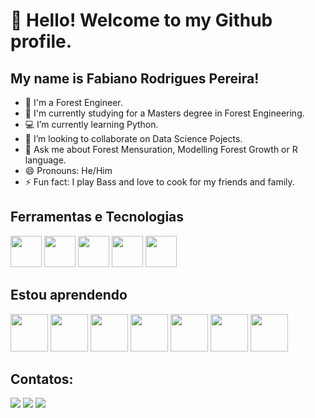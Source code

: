 # 👋 Hello! Welcome to my Github profile.
## My name is Fabiano Rodrigues Pereira!


- 🌳 I'm a Forest Engineer.
- 📘 I'm currently studying for a Masters degree in Forest Engineering.
- 💻 I’m currently learning Python.
- 👯 I’m looking to collaborate on Data Science Pojects.
- 💬 Ask me about Forest Mensuration, Modelling Forest Growth or R language.
- 😄 Pronouns: He/Him
- ⚡ Fun fact: I play Bass and love to cook for my friends and family.

## Ferramentas e Tecnologias

<img src="https://cdn.jsdelivr.net/gh/devicons/devicon/icons/rstudio/rstudio-original.svg" width="50" height="50"/>  <img src="https://upload.wikimedia.org/wikipedia/commons/7/77/Qgis-icon-3.0.png" width="50" height="50"/>  <img src="https://cdn-icons-png.flaticon.com/512/732/732220.png" width="50" height="50"/>  <img src="https://cdn-icons-png.flaticon.com/512/888/888883.png" width="50" height="50"/>  <img src="https://cdn-icons-png.flaticon.com/512/888/888874.png" width="50" height="50"/> 

## Estou aprendendo

<img src="https://cdn.jsdelivr.net/gh/devicons/devicon/icons/python/python-original-wordmark.svg" width="60" height="60"/>  <img src="https://cdn.jsdelivr.net/gh/devicons/devicon/icons/mongodb/mongodb-original-wordmark.svg" width="60" height="60"/>  <img src="https://cdn.jsdelivr.net/gh/devicons/devicon/icons/microsoftsqlserver/microsoftsqlserver-plain-wordmark.svg" width="60" height="60"/>  <img src="https://cdn.jsdelivr.net/gh/devicons/devicon/icons/postgresql/postgresql-plain-wordmark.svg" width="60" height="60"/>  <img src="https://cdn.jsdelivr.net/gh/devicons/devicon/icons/mysql/mysql-plain-wordmark.svg" width="60" height="60"/>  <img src="https://img.icons8.com/color/344/power-bi.png" width="60" height="60"/>  <img src="https://curso-r.github.io/main-dashboards/slides/img/hex-shiny.png" width="60" height="60"/> 


## Contatos:

<div>
<a href="https://www.instagram.com/fabiano_florestal/" target="_blank"><img src="https://img.shields.io/badge/-Instagram-%23E4405F?style=for-the-badge&logo=instagram&logoColor=white" target="_blank"></a>
<a href = "mailto:contato@fabiano.engflo@gmail.com"><img src="https://img.shields.io/badge/Gmail-D14836?style=for-the-badge&logo=gmail&logoColor=white" target="_blank"></a>
<a href="https://www.linkedin.com/in/fabiano-rodrigues-pereira-20122917b/" target="_blank"><img src="https://img.shields.io/badge/-LinkedIn-%230077B5?style=for-the-badge&logo=linkedin&logoColor=white" target="_blank"></a>   
</div>
